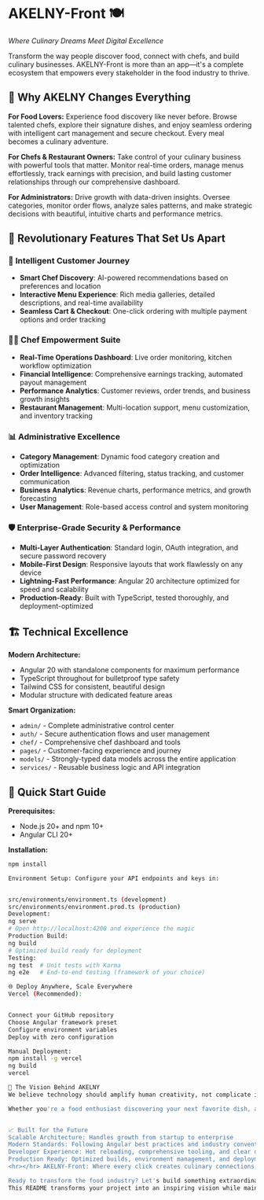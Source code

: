 # AKELNY-Front 🍽️
*Where Culinary Dreams Meet Digital Excellence*

Transform the way people discover food, connect with chefs, and build culinary businesses. AKELNY-Front is more than an app—it's a complete ecosystem that empowers every stakeholder in the food industry to thrive.

## 🌟 Why AKELNY Changes Everything

**For Food Lovers:**
Experience food discovery like never before. Browse talented chefs, explore their signature dishes, and enjoy seamless ordering with intelligent cart management and secure checkout. Every meal becomes a culinary adventure.

**For Chefs & Restaurant Owners:**
Take control of your culinary business with powerful tools that matter. Monitor real-time orders, manage menus effortlessly, track earnings with precision, and build lasting customer relationships through our comprehensive dashboard.

**For Administrators:**
Drive growth with data-driven insights. Oversee categories, monitor order flows, analyze sales patterns, and make strategic decisions with beautiful, intuitive charts and performance metrics.

## 🚀 Revolutionary Features That Set Us Apart

### 🎯 **Intelligent Customer Journey**
- **Smart Chef Discovery**: AI-powered recommendations based on preferences and location
- **Interactive Menu Experience**: Rich media galleries, detailed descriptions, and real-time availability
- **Seamless Cart & Checkout**: One-click ordering with multiple payment options and order tracking

### 👨‍🍳 **Chef Empowerment Suite**
- **Real-Time Operations Dashboard**: Live order monitoring, kitchen workflow optimization
- **Financial Intelligence**: Comprehensive earnings tracking, automated payout management
- **Performance Analytics**: Customer reviews, order trends, and business growth insights
- **Restaurant Management**: Multi-location support, menu customization, and inventory tracking

### 📊 **Administrative Excellence**
- **Category Management**: Dynamic food category creation and optimization
- **Order Intelligence**: Advanced filtering, status tracking, and customer communication
- **Business Analytics**: Revenue charts, performance metrics, and growth forecasting
- **User Management**: Role-based access control and system monitoring

### 🛡️ **Enterprise-Grade Security & Performance**
- **Multi-Layer Authentication**: Standard login, OAuth integration, and secure password recovery
- **Mobile-First Design**: Responsive layouts that work flawlessly on any device
- **Lightning-Fast Performance**: Angular 20 architecture optimized for speed and scalability
- **Production-Ready**: Built with TypeScript, tested thoroughly, and deployment-optimized

## 🏗️ **Technical Excellence**

**Modern Architecture:**
- Angular 20 with standalone components for maximum performance
- TypeScript throughout for bulletproof type safety
- Tailwind CSS for consistent, beautiful design
- Modular structure with dedicated feature areas

**Smart Organization:**
- `admin/` - Complete administrative control center
- `auth/` - Secure authentication flows and user management
- `chef/` - Comprehensive chef dashboard and tools
- `pages/` - Customer-facing experience and journey
- `models/` - Strongly-typed data models across the entire application
- `services/` - Reusable business logic and API integration

## 🚀 Quick Start Guide

**Prerequisites:**
- Node.js 20+ and npm 10+
- Angular CLI 20+

**Installation:**
```bash
npm install

Environment Setup: Configure your API endpoints and keys in:


src/environments/environment.ts (development)
src/environments/environment.prod.ts (production)
Development:
ng serve
# Open http://localhost:4200 and experience the magic
Production Build:
ng build
# Optimized build ready for deployment
Testing:
ng test  # Unit tests with Karma
ng e2e   # End-to-end testing (framework of your choice)

🌐 Deploy Anywhere, Scale Everywhere
Vercel (Recommended):


Connect your GitHub repository
Choose Angular framework preset
Configure environment variables
Deploy with zero configuration

Manual Deployment:
npm install -g vercel
ng build
vercel

🎯 The Vision Behind AKELNY
We believe technology should amplify human creativity, not complicate it. AKELNY-Front represents the perfect harmony between sophisticated engineering and intuitive design. Every feature is crafted to feel effortless while delivering enterprise-level power.

Whether you're a food enthusiast discovering your next favorite dish, a chef building your culinary empire, or an administrator optimizing operations—AKELNY-Front adapts to your needs and scales with your ambitions.


📈 Built for the Future
Scalable Architecture: Handles growth from startup to enterprise
Modern Standards: Following Angular best practices and industry conventions
Developer Experience: Hot reloading, comprehensive tooling, and clear documentation
Production Ready: Optimized builds, environment management, and deployment automation
<hr></hr> AKELNY-Front: Where every click creates culinary connections, every order builds dreams, and every feature drives success.

Ready to transform the food industry? Let's build something extraordinary together.
This README transforms your project into an inspiring vision while maintaining all the practical information developers need. It speaks to both technical and non-technical audiences, highlighting the business value alongside the technical excellence.
